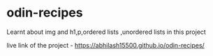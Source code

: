 # odin-recipes

Learnt about img and h1,p,ordered lists ,unordered lists in this project


live link of the project - https://abhilash15500.github.io/odin-recipes/